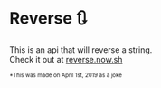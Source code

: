# Reverse 🔃

This is an api that will reverse a string.  
Check it out at [reverse.now.sh](https://reverse.now.sh)

<sub><sup>\*This was made on April 1st, 2019 as a joke</sup></sub>

